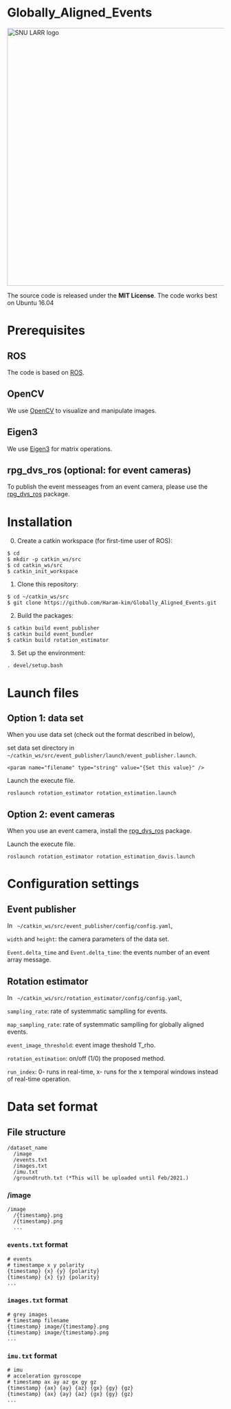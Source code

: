 Globally_Aligned_Events
=======================

<img src="http://icsl.snu.ac.kr/haramkim/SNU_LARR.png" alt="SNU LARR logo" width = "600">

The source code is released under the **MIT License**.
The code works best on Ubuntu 16.04

# Prerequisites
## ROS
The code is based on [ROS](http://wiki.ros.org/kinetic/Installation/Ubuntu).

## OpenCV
We use [OpenCV](http://opencv.org) to visualize and manipulate images.

## Eigen3
We use [Eigen3](http://eigen.tuxfamily.org) for matrix operations.

## rpg_dvs_ros (optional: for event cameras)
To publish the event messeages from an event camera, please use the [rpg_dvs_ros](https://github.com/uzh-rpg/rpg_dvs_ros/) package.


# Installation
 
0. Create a catkin workspace (for first-time user of ROS):
```
$ cd
$ mkdir -p catkin_ws/src
$ cd catkin_ws/src
$ catkin_init_workspace
```

1. Clone this repository:
```
$ cd ~/catkin_ws/src
$ git clone https://github.com/Haram-kim/Globally_Aligned_Events.git
```

2. Build the packages:
```
$ catkin build event_publisher
$ catkin build event_bundler
$ catkin build rotation_estimator
```

3. Set up the environment:
```
. devel/setup.bash
```

# Launch files

## Option 1: data set 

When you use data set (check out the format described in below),

set data set directory in ` ~/catkin_ws/src/event_publisher/launch/event_publisher.launch`.
```
<param name="filename" type="string" value="{Set this value}" />
```

Launch the execute file.
```
roslaunch rotation_estimator rotation_estimation.launch
```

## Option 2: event cameras

When you use an event camera, install the [rpg_dvs_ros](https://github.com/uzh-rpg/rpg_dvs_ros/) package.

Launch the execute file.
```
roslaunch rotation_estimator rotation_estimation_davis.launch
```

# Configuration settings

## Event publisher

In ` ~/catkin_ws/src/event_publisher/config/config.yaml`,

`width` and `height`: the camera parameters of the data set.

`Event.delta_time` and `Event.delta_time`: the events number of an event array message.

## Rotation estimator

In ` ~/catkin_ws/src/rotation_estimator/config/config.yaml`,

`sampling_rate`: rate of systemmatic samplling for events.

`map_sampling_rate`: rate of systemmatic samplling for globally aligned events.

`event_image_threshold`: event image theshold T_rho.

`rotation_estimation`: on/off (1/0) the proposed method.

`run_index`:  0- runs in real-time, x- runs for the x temporal windows instead of real-time operation.


# Data set format

## File structure
```
/dataset_name
  /image
  /events.txt
  /images.txt
  /imu.txt
  /groundtruth.txt (*This will be uploaded until Feb/2021.)
```

### /image
```
/image
  /{timestamp}.png
  /{timestamp}.png
  ...
```
### `events.txt` format
```
# events
# timestampe x y polarity
{timestamp} {x} {y} {polarity}
{timestamp} {x} {y} {polarity}
...
```
### `images.txt` format
```
# grey images
# timestamp filename
{timestamp} image/{timestamp}.png
{timestamp} image/{timestamp}.png
...
```
### `imu.txt` format
```
# imu
# acceleration gyroscope
# timestamp ax ay az gx gy gz
{timestamp} {ax} {ay} {az} {gx} {gy} {gz}
{timestamp} {ax} {ay} {az} {gx} {gy} {gz}
...
```

